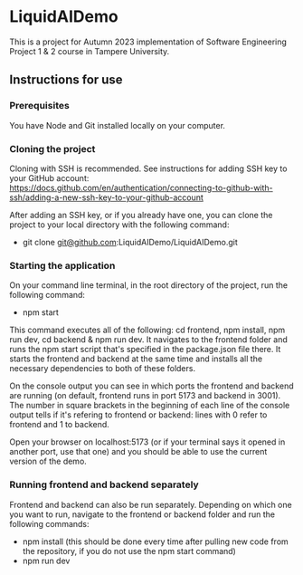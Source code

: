 # LiquidAIDemo

This is a project for Autumn 2023 implementation of Software Engineering Project 1 & 2 course in Tampere University.

## Instructions for use

### Prerequisites

You have Node and Git installed locally on your computer.

### Cloning the project

Cloning with SSH is recommended. See instructions for adding SSH key to your GitHub account: https://docs.github.com/en/authentication/connecting-to-github-with-ssh/adding-a-new-ssh-key-to-your-github-account

After adding an SSH key, or if you already have one, you can clone the project to your local directory with the following command: 
- git clone git@github.com:LiquidAIDemo/LiquidAIDemo.git

### Starting the application

On your command line terminal, in the root directory of the project, run the following command:
- npm start

This command executes all of the following: cd frontend, npm install, npm run dev, cd backend & npm run dev. It navigates to the frontend folder and runs the npm start script that's specified in the package.json file there. It starts the frontend and backend at the same time and installs all the necessary dependencies to both of these folders. 

On the console output you can see in which ports the frontend and backend are running (on default, frontend runs in port 5173 and backend in 3001). The number in square brackets in the beginning of each line of the console output tells if it's refering to frontend or backend: lines with 0 refer to frontend and 1 to backend.

Open your browser on localhost:5173 (or if your terminal says it opened in another port, use that one) and you should be able to use the current version of the demo.

### Running frontend and backend separately

Frontend and backend can also be run separately. Depending on which one you want to run, navigate to the frontend or backend folder and run the following commands:
- npm install (this should be done every time after pulling new code from the repository, if you do not use the npm start command)
- npm run dev